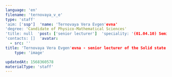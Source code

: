 ```yaml
---
language: 'en'
filename: 'ternovaya_v_e'
type: 'staff'
'aim: ['ssp']  'name: 'Ternovaya Vera Evgen'evna'
'degree: 'Candidate of Physico-Mathematical Sciences'
'title: null  'post: ['senior lecturer']  'speciality: '(01.04.10) Semiconductor physics'
'contacts: []  'avatar:
  - src: ''
title: 'Ternovaya Vera Evgen'evna - senior lecturer of the Solid state physics and nanostructures Department'
    type: 'image'

updatedAt: 1568360578
materialType: 'staff'
---
```


